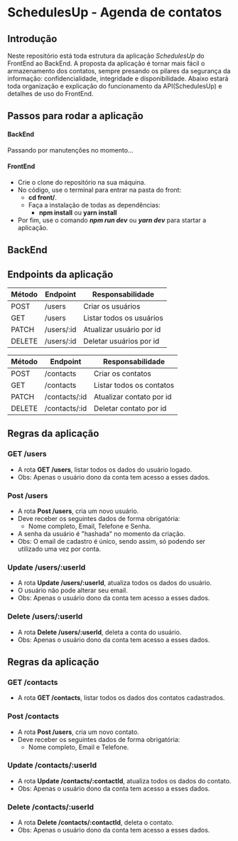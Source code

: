 # SchedulesUp - Agenda de contatos

## Introdução

Neste repositório está toda estrutura da aplicação *SchedulesUp* do FrontEnd ao BackEnd. A proposta da aplicação é tornar mais fácil o armazenamento dos contatos, 
sempre presando os pilares da segurança da informação: confidencialidade, integridade e disponibilidade.
Abaixo estará toda organização e explicação do funcionamento da API(SchedulesUp) e detalhes de uso do FrontEnd. 

## Passos para rodar a aplicação

#### BackEnd

Passando por manutenções no momento...


#### FrontEnd

- Crie o clone do repositório na sua máquina.
- No código, use o terminal para entrar na pasta do front:
   -  **cd front/**.
   -  Faça a instalação de todas as dependências:
        -  **npm install** ou **yarn install**
- Por fim, use o comando ***npm run dev*** ou ***yarn dev*** para startar a aplicação. 


## BackEnd

## Endpoints da aplicação

| Método | Endpoint    | Responsabilidade       |
| ------ | ----------- | ---------------------- |
| POST   | /users      | Criar os usuários       |
| GET    | /users      | Listar todos os usuários|
| PATCH  | /users/:id  | Atualizar usuário por id |
| DELETE | /users/:id  | Deletar usuários por id   |

| Método | Endpoint    | Responsabilidade       |
| ------ | ----------- | ---------------------- |
| POST   | /contacts      | Criar os contatos       |
| GET    | /contacts      | Listar todos os contatos|
| PATCH  | /contacts/:id  | Atualizar contato por id |
| DELETE | /contacts/:id  | Deletar contato por id   |


## Regras da aplicação

### GET /users

-   A rota **GET /users**, listar todos os dados do usuário logado.
-   Obs: Apenas o usuário dono da conta tem acesso a esses dados.

### Post /users 

-  A rota **Post /users**, cria um novo usuário.
-  Deve receber os seguintes dados de forma obrigatória:
    -  Nome completo, Email, Telefone e Senha.
-  A senha da usuário é "hashada" no momento da criação.
-  Obs: O email de cadastro é único, sendo assim, só podendo ser utilizado uma vez por conta. 

### Update /users/:userId 

-  A rota **Update /users/:userId**, atualiza todos os dados do usuário.
-  O usuário não pode alterar seu email.
-  Obs: Apenas o usuário dono da conta tem acesso a esses dados.


### Delete /users/:userId  

-  A rota **Delete /users/:userId**, deleta a conta do usuário.
-  Obs: Apenas o usuário dono da conta tem acesso a esses dados.

## Regras da aplicação

### GET /contacts

-   A rota **GET /contacts**, listar todos os dados dos contatos cadastrados.

### Post /contacts 

-  A rota **Post /users**, cria um novo contato.
-  Deve receber os seguintes dados de forma obrigatória:
    -  Nome completo, Email e Telefone.

### Update /contacts/:userId 

-  A rota **Update /contacts/:contactId**, atualiza todos os dados do contato.
-  Obs: Apenas o usuário dono da conta tem acesso a esses dados.


### Delete /contacts/:userId  

-  A rota **Delete /contacts/:contactId**, deleta o contato.
-  Obs: Apenas o usuário dono da conta tem acesso a esses dados.

